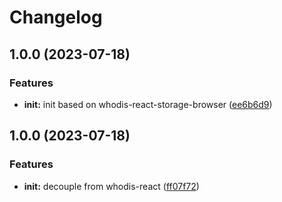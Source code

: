 # Changelog

## 1.0.0 (2023-07-18)


### Features

* **init:** init based on whodis-react-storage-browser ([ee6b6d9](https://github.com/whodisio/whodis-react-storage-native/commit/ee6b6d9b7347e1d3f12f05b60e18566db7e0e99e))

## 1.0.0 (2023-07-18)


### Features

* **init:** decouple from whodis-react ([ff07f72](https://github.com/whodisio/whodis-react-storage-native/commit/ff07f72e6fa0658632d55460f0cf2adafa9b10d2))
